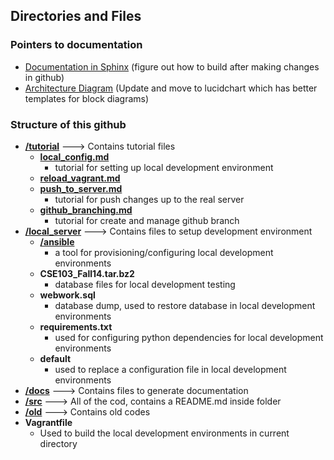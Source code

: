 Directories and Files
------------------------------

### Pointers to documentation
* [Documentation in Sphinx](https://readthedocs.org/projects/webwork-adaptivehints/) (figure out how to build after making changes in github)
* [Architecture Diagram](https://docs.google.com/drawings/d/19nmZt2Dzaz0_3F8tUUwOE_SmPAN_-e9J-Xx3GqYPA24/edit) (Update and move to lucidchart which has better templates for block diagrams)

### Structure of this github 
* [**/tutorial**](https://github.com/cse103/Webwork_AdaptiveHints/tree/master/tutorial) ---> Contains tutorial files
	* [**local_config.md**](https://github.com/cse103/Webwork_AdaptiveHints/tree/master/tutorial/local_config.md)
		- tutorial for setting up local development environment
	* [**reload_vagrant.md**](https://github.com/cse103/Webwork_AdaptiveHints/tree/master/tutorial/reload_vagrant.md)
	* [**push_to_server.md**](https://github.com/cse103/Webwork_AdaptiveHints/tree/master/tutorial/push_to_server.md)
		- tutorial for push changes up to the real server
	* [**github_branching.md**](https://github.com/cse103/Webwork_AdaptiveHints/tree/master/tutorial/github_branching.md)
		- tutorial for create and manage github branch
* [**/local_server**](https://github.com/cse103/Webwork_AdaptiveHints/tree/master/local_server) ---> Contains files to setup development environment
	* [**/ansible**](https://github.com/cse103/Webwork_AdaptiveHints/tree/master/ansible)
		- a tool for provisioning/configuring local development environments
	* **CSE103_Fall14.tar.bz2**
		- database files for local development testing
	* **webwork.sql**
		- database dump, used to restore database in local development environments
	* **requirements.txt**
		- used for configuring python dependencies for local development environments
	* **default**
		- used to replace a configuration file in local development environments
* [**/docs**](https://github.com/cse103/Webwork_AdaptiveHints/tree/master/docs) ---> Contains files to generate documentation
* [**/src**](https://github.com/cse103/Webwork_AdaptiveHints/tree/master/src) ---> All of the cod, contains a README.md inside folder
* [**/old**](https://github.com/cse103/Webwork_AdaptiveHints/tree/master/old) ---> Contains old codes
* **Vagrantfile**
	* Used to build the local development environments in current directory
